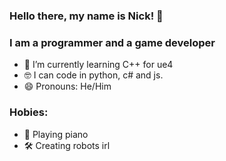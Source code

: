 ### Hello there, my name is Nick! 👋
### I am a programmer and a game developer
- 🌱 I’m currently learning C++ for ue4
- 🤓 I can code in python, c# and js.
- 😄 Pronouns: He/Him
### Hobies:
- 🎹 Playing piano
- 🛠️ Creating robots irl
<!--
**nikivan43/nikivan43** is a ✨ _special_ ✨ repository because its `README.md` (this file) appears on your GitHub profile.

Here are some ideas to get you started:

- 🔭 I’m currently working on ...
- 🌱 I’m currently learning ...
- 👯 I’m looking to collaborate on ...
- 🤔 I’m looking for help with ...
- 💬 Ask me about ...
- 📫 How to reach me: ...
- 😄 Pronouns: ...
- ⚡ Fun fact: ...
-->
